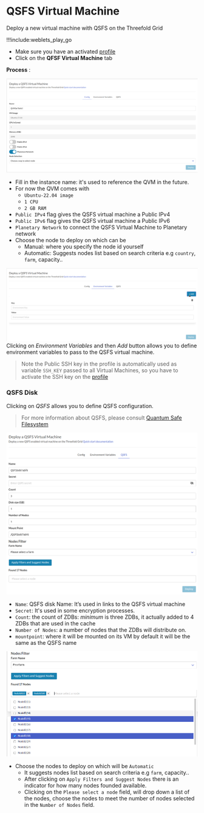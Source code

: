 # QSFS Virtual Machine

Deploy a new virtual machine with QSFS on the Threefold Grid

!!!include:weblets_play_go
- Make sure you have an activated [profile](weblets_profile_manager) 
- Click on the **QFSF Virtual Machine** tab

__Process__ : 

![](img/qvm1.png)

- Fill in the instance name: it's used to reference the QVM in the future.
- For now the QVM comes with 
  -  `Ubuntu-22.04 image`
  -  `1 CPU`
  -  `2 GB RAM`
- `Public IPv4` flag gives the QSFS virtual machine a Public IPv4
- `Public IPv6` flag gives the QSFS virtual machine a Public IPv6
- `Planetary Network` to connect the QSFS Virtual Machine to Planetary network
- Choose the node to deploy on which can be
   - Manual: where you specify the node id yourself
   - Automatic: Suggests nodes list based on search criteria e.g `country`, `farm`, capacity..

![](img/qvm2.png)
Clicking on _Environment Variables_ and then _Add_ button allows you to define environment variables to pass to the QSFS virtual machine. 
> Note the Public SSH key in the profile is automatically used as variable `SSH_KEY` passed to all Virtual Machines, so you have to activate the SSH key on the [profile](weblets_profile_manager) 

### QSFS Disk
Clicking on _QSFS_ allows you to define QSFS configuration.
> For more information about QSFS, please consult [Quantum Safe Filesystem](https://library.threefold.me/info/manual/#/technology/threefold__qsfs)

![](img/qvm_qsfs_config.png)

- `Name`: QSFS disk Name: It’s used in links to the QSFS virtual machine
- `Secret`: It's used in some encryption processes.
- `Count`: the count of ZDBs: _minimum_ is three ZDBs, it actually added to 4 ZDBs that are used in the cache
- `Number of Nodes`: a number of nodes that the ZDBs will distribute on.
- `mountpoint`: where it will be mounted on its VM by default it will be the same as the QSFS name

![](img/qvm_nodes.png)
- Choose the nodes to deploy on which will be `Automatic` 
   - It suggests nodes list based on search criteria e.g `farm`, capacity..
   - After clicking on `Apply Filters and Suggest Nodes` there is an indicator for how many nodes founded available.
   - Clicking on the `Please select a node` field, will drop down a list of the nodes, choose the nodes to meet the number of nodes selected in the `Number of Nodes` field. 
